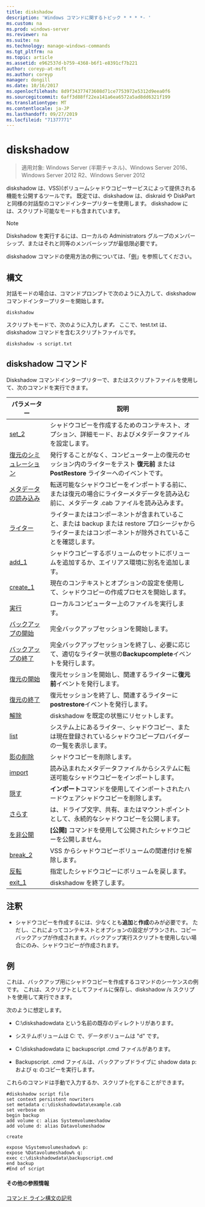 ```yaml
---
title: diskshadow
description: 'Windows コマンドに関するトピック * * * *- '
ms.custom: na
ms.prod: windows-server
ms.reviewer: na
ms.suite: na
ms.technology: manage-windows-commands
ms.tgt_pltfrm: na
ms.topic: article
ms.assetid: e962537d-b759-4368-b6f1-e8391cf7b221
author: coreyp-at-msft
ms.author: coreyp
manager: dongill
ms.date: 10/16/2017
ms.openlocfilehash: 8d9f34377473608d71ce7753972e5312d9eea0f6
ms.sourcegitcommit: 6aff3d88ff22ea141a6ea6572a5ad8dd6321f199
ms.translationtype: MT
ms.contentlocale: ja-JP
ms.lasthandoff: 09/27/2019
ms.locfileid: "71377771"
---
```

# <a name="diskshadow"></a>diskshadow

>適用対象: Windows Server (半期チャネル)、Windows Server 2016、Windows Server 2012 R2、Windows Server 2012

diskshadow は、VSS\)\(ボリュームシャドウコピーサービスによって提供される機能を公開するツールです。 既定では、diskshadow は、diskraid や DiskPart と同様の対話型のコマンドインタープリターを使用します。 diskshadow には、スクリプト可能なモードも含まれています。  
  
> [!NOTE]  
> Diskshadow を実行するには、ローカルの Administrators グループのメンバーシップ、またはそれと同等のメンバーシップが最低限必要です。  
  
diskshadow コマンドの使用方法の例については、「[例](#BKMK_examples)」を参照してください。  
  
## <a name="syntax"></a>構文  
対話モードの場合は、コマンドプロンプトで次のように入力して、diskshadow コマンドインタープリターを開始します。  
  
```  
diskshadow  
```  
  
スクリプトモードで、次のように入力し*ます。* ここで、test.txt は、diskshadow コマンドを含むスクリプトファイルです。  
  
```  
diskshadow -s script.txt  
```  
  
## <a name="diskshadow-commands"></a>diskshadow コマンド  
Diskshadow コマンドインタープリターで、またはスクリプトファイルを使用して、次のコマンドを実行できます。  
  
|パラメーター|説明|  
|-------|--------|  
|[set_2](set_2.md)|シャドウコピーを作成するためのコンテキスト、オプション、詳細モード、およびメタデータファイルを設定します。|  
|[復元のシミュレーション](simulate-restore.md)|発行することがなく、コンピューター上の復元のセッション内のライターをテスト **復元前** または **PostRestore** ライターへのイベントです。|  
|[メタデータの読み込み](load-metadata.md)|転送可能なシャドウコピーをインポートする前に、または復元の場合にライターメタデータを読み込む前に、メタデータ .cab ファイルを読み込みます。|  
|[ライター](writer.md)|ライターまたはコンポーネントが含まれていること、または backup または restore プロシージャからライターまたはコンポーネントが除外されていることを確認します。|  
|[add_1](add_1.md)|シャドウコピーするボリュームのセットにボリュームを追加するか、エイリアス環境に別名を追加します。|  
|[create_1](create_1.md)|現在のコンテキストとオプションの設定を使用して、シャドウコピーの作成プロセスを開始します。|  
|[実行](exec.md)|ローカルコンピューター上のファイルを実行します。|  
|[バックアップの開始](begin-backup.md)|完全バックアップセッションを開始します。|  
|[バックアップの終了](end-backup.md)|完全バックアップセッションを終了し、必要に応じて、適切なライター状態の**Backupcomplete**イベントを発行します。|  
|[復元の開始](begin-restore.md)|復元セッションを開始し、関連するライターに**復元前**イベントを発行します。|  
|[復元の終了](end-restore.md)|復元セッションを終了し、関連するライターに**postrestore**イベントを発行します。|  
|[解除](reset.md)|diskshadow を既定の状態にリセットします。|  
|[list](list.md)|システム上にあるライター、シャドウコピー、または現在登録されているシャドウコピープロバイダーの一覧を表示します。|  
|[影の削除](delete-shadows.md)|シャドウコピーを削除します。|  
|[import](import.md)|読み込まれたメタデータファイルからシステムに転送可能なシャドウコピーをインポートします。|  
|[隠す](mask.md)|**インポート**コマンドを使用してインポートされたハードウェアシャドウコピーを削除します。|  
|[さらす](expose.md)|は、ドライブ文字、共有、またはマウントポイントとして、永続的なシャドウコピーを公開します。|  
|[を非公開](unexpose.md)|**[公開]** コマンドを使用して公開されたシャドウコピーを公開しません。|  
|[break_2](break_2.md)|VSS からシャドウコピーボリュームの関連付けを解除します。|  
|[反転](revert.md)|指定したシャドウコピーにボリュームを戻します。|  
|[exit_1](exit_1.md)|diskshadow を終了します。|  
  
## <a name="remarks"></a>注釈  
  
-   シャドウコピーを作成するには、少なくとも**追加**と**作成**のみが必要です。 ただし、これによってコンテキストとオプションの設定がプランされ、コピーバックアップが作成されます。バックアップ実行スクリプトを使用しない場合にのみ、シャドウコピーが作成されます。  
  
## <a name="BKMK_examples"></a>例  
これは、バックアップ用にシャドウコピーを作成するコマンドのシーケンスの例です。 これは、スクリプトとしてファイルに保存し、diskshadow \/s スクリプトを使用して実行できます。  
  
次のように想定します。  
  
-   C:\\diskshadowdata という名前の既存のディレクトリがあります。  
  
-   システムボリュームは C: で、データボリュームは "d" です。  
  
-   C:\\diskshadowdata に backupscript .cmd ファイルがあります。  
  
-   Backupscript. .cmd ファイルは、バックアップドライブに shadow data p: および q: のコピーを実行します。  
  
これらのコマンドは手動で入力するか、スクリプト化することができます。  
  
```  
#diskshadow script file  
set context persistent nowriters  
set metadata c:\diskshadowdata\example.cab  
set verbose on  
begin backup  
add volume c: alias Systemvolumeshadow  
add volume d: alias Datavolumeshadow  
  
create  
  
expose %Systemvolumeshadow% p:  
expose %Datavolumeshadow% q:  
exec c:\diskshadowdata\backupscript.cmd  
end backup  
#End of script  
```  
  
#### <a name="additional-references"></a>その他の参照情報  
[コマンド ライン構文の記号](command-line-syntax-key.md)  
  

